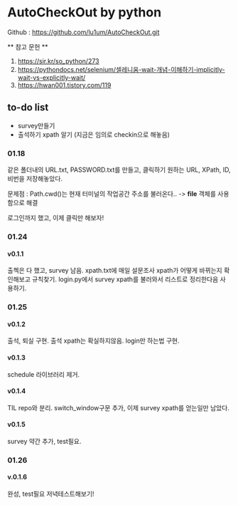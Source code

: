 # AutoCheckOut by python

Github : https://github.com/lu1um/AutoCheckOut.git

** 참고 문헌 **
1. https://sir.kr/so_python/273
2. https://pythondocs.net/selenium/셀레니움-wait-개념-이해하기-implicitly-wait-vs-explicitly-wait/
3. https://hwan001.tistory.com/119

## to-do list
- survey만들기
- 출석하기 xpath 알기 (지금은 임의로 checkin으로 해놓음)

### 01.18
같은 폴더내의 URL.txt, PASSWORD.txt를 만들고, 클릭하기 원하는 URL, XPath, ID, 비번을 저장해놓았다.

문제점 : Path.cwd()는 현재 터미널의 작업공간 주소를 불러온다..
 -> __file__ 객체를 사용함으로 해결

로그인까지 했고, 이제 클릭만 해보자!

### 01.24 
#### v0.1.1
출첵은 다 했고, survey 남음.
xpath.txt에 매일 설문조사 xpath가 어떻게 바뀌는지 확인해보고 규칙찾기.
login.py에서 survey xpath를 불러와서 리스트로 정리한다음 사용하기.

### 01.25 
#### v0.1.2
출석, 퇴실 구현.
출석 xpath는 확실하지않음.
login만 하는법 구현.

#### v0.1.3
schedule 라이브러리 제거.

#### v0.1.4
TIL repo와 분리.
switch_window구문 추가, 이제 survey xpath를 얻는일만 남았다.

#### v0.1.5
survey 약간 추가, test필요.

### 01.26
#### v.0.1.6
완성, test필요 저녁테스트해보기!